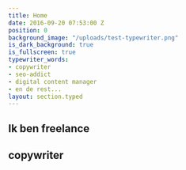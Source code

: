 ```yaml
---
title: Home
date: 2016-09-20 07:53:00 Z
position: 0
background_image: "/uploads/test-typewriter.png"
is_dark_background: true
is_fullscreen: true
typewriter_words:
- copywriter
- seo-addict
- digital content manager
- en de rest...
layout: section.typed
---
```


## Ik ben freelance

## <span id="typed">copywriter</span>

